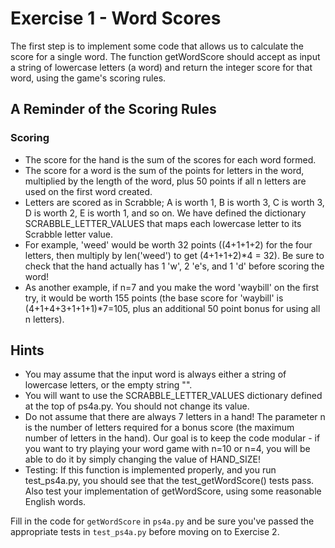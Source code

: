 # Exercise 1 - Word Scores

The first step is to implement some code that allows us to calculate the score for a single word. The function getWordScore should accept as input a string of lowercase letters (a word) and return the integer score for that word, using the game's scoring rules.

## A Reminder of the Scoring Rules

### Scoring

* The score for the hand is the sum of the scores for each word formed.
* The score for a word is the sum of the points for letters in the word, multiplied by the length of the word, plus 50 points if all n letters are used on the first word created.
* Letters are scored as in Scrabble; A is worth 1, B is worth 3, C is worth 3, D is worth 2, E is worth 1, and so on. We have defined the dictionary SCRABBLE_LETTER_VALUES that maps each lowercase letter to its Scrabble letter value.
* For example, 'weed' would be worth 32 points ((4+1+1+2) for the four letters, then multiply by len('weed') to get (4+1+1+2)*4 = 32). Be sure to check that the hand actually has 1 'w', 2 'e's, and 1 'd' before scoring the word!
* As another example, if n=7 and you make the word 'waybill' on the first try, it would be worth 155 points (the base score for 'waybill' is (4+1+4+3+1+1+1)*7=105, plus an additional 50 point bonus for using all n letters).

## Hints

* You may assume that the input word is always either a string of lowercase letters, or the empty string "".
* You will want to use the SCRABBLE_LETTER_VALUES dictionary defined at the top of ps4a.py. You should not change its value.
* Do not assume that there are always 7 letters in a hand! The parameter n is the number of letters required for a bonus score (the maximum number of letters in the hand). Our goal is to keep the code modular - if you want to try playing your word game with n=10 or n=4, you will be able to do it by simply changing the value of HAND_SIZE!
* Testing: If this function is implemented properly, and you run test_ps4a.py, you should see that the test_getWordScore() tests pass. Also test your implementation of getWordScore, using some reasonable English words.

Fill in the code for `getWordScore` in `ps4a.py` and be sure you've passed the appropriate tests in `test_ps4a.py` before moving on to Exercise 2.
